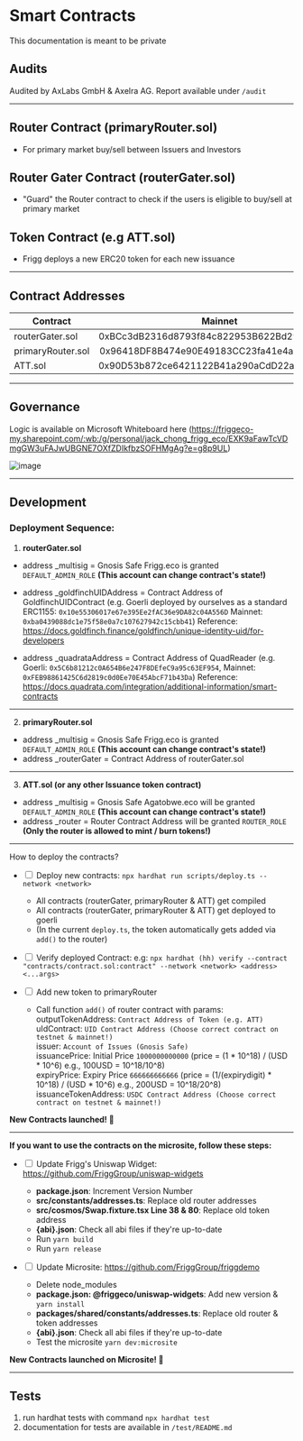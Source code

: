 # Smart Contracts

This documentation is meant to be private

## Audits

Audited by AxLabs GmbH & Axelra AG. Report available under ```/audit```

---

## Router Contract (primaryRouter.sol)

- For primary market buy/sell between Issuers and Investors

## Router Gater Contract (routerGater.sol)

- "Guard" the Router contract to check if the users is eligible to buy/sell at primary market

## Token Contract (e.g ATT.sol)

- Frigg deploys a new ERC20 token for each new issuance

---

## Contract Addresses

| Contract          |                  Mainnet                   |                           Testnet (Goerli) |
| ----------------- | :----------------------------------------: | -----------------------------------------: |
| routerGater.sol   | 0xBCc3dB2316d8793f84c822953B622Bd292424C68 | 0x64a75f145e859Af7399f188Cf674afd7416D2b46 |
| primaryRouter.sol | 0x96418DF8B474e90E49183CC23fa41e4aD8B0ddbE | 0x549eC5e96B71cBE1a837D0F1289462757e1d83E9 |
| ATT.sol           | 0x90D53b872ce6421122B41a290aCdD22a5eD931bd | 0x25a1dAd9d882c335D100f8E0cb20701376Eeb658 |

---

## Governance

Logic is available on Microsoft Whiteboard here (https://friggeco-my.sharepoint.com/:wb:/g/personal/jack_chong_frigg_eco/EXK9aFawTcVDmgGW3uFAJwUBGNE7OXfZDIkfbzSOFHMgAg?e=g8p9UL)

![image](https://user-images.githubusercontent.com/67257968/201916977-c25357e4-6625-42eb-9a1f-f228510df6a7.png)

---

## Development

### Deployment Sequence:

1. **routerGater.sol**

- address \_multisig = Gnosis Safe Frigg.eco is granted `DEFAULT_ADMIN_ROLE` **(This account can change contract's state!)**

- address \_goldfinchUIDAddress = Contract Address of GoldfinchUIDContract 
(e.g. Goerli deployed by ourselves as a standard ERC1155: `0x10e55306017e67e395Ee2fAC36e9DA82c04A556D`
Mainnet: `0xba0439088dc1e75f58e0a7c107627942c15cbb41`)
  Reference: https://docs.goldfinch.finance/goldfinch/unique-identity-uid/for-developers
  
- address \_quadrataAddress = Contract Address of QuadReader 
(e.g. Goerli: `0x5C6b81212c0A654B6e247F8DEfeC9a95c63EF954`, Mainnet: `0xFEB98861425C6d2819c0d0Ee70E45AbcF71b43Da`)
  Reference: https://docs.quadrata.com/integration/additional-information/smart-contracts

---

2. **primaryRouter.sol**

- address \_multisig = Gnosis Safe Frigg.eco is granted `DEFAULT_ADMIN_ROLE` **(This account can change contract's state!)**
- address \_routerGater = Contract Address of routerGater.sol

---

3. **ATT.sol (or any other Issuance token contract)**

- address \_multisig = Gnosis Safe Agatobwe.eco will be granted `DEFAULT_ADMIN_ROLE` **(This account can change contract's state!)**
- address \_router = Router Contract Address will be granted `ROUTER_ROLE` **(Only the router is allowed to mint / burn tokens!)**

---

How to deploy the contracts?

- <input type="checkbox"> Deploy new contracts: `npx hardhat run scripts/deploy.ts --network <network>`

  - All contracts (routerGater, primaryRouter & ATT) get compiled
  - All contracts (routerGater, primaryRouter & ATT) get deployed to goerli
  - (In the current `deploy.ts`, the token automatically gets added via `add()` to the router)

- <input type="checkbox"> Verify deployed Contract: e.g: `npx hardhat (hh) verify --contract "contracts/contract.sol:contract" --network <network> <address> <...args>`

- <input type="checkbox"> Add new token to primaryRouter
  - Call function `add()` of router contract with params: <br>
    outputTokenAddress: `Contract Address of Token (e.g. ATT)` <br>
    uIdContract: `UID Contract Address (Choose correct contract on testnet & mainnet!)` <br>
    issuer: `Account of Issues (Gnosis Safe)` <br>
    issuancePrice: Initial Price `1000000000000` (price = (1 \* 10^18) / (USD \* 10^6) e.g., 100USD = 10^18/10^8) <br>
    expiryPrice: Expiry Price `666666666666` (price = (1/(expirydigit) \* 10^18) / (USD \* 10^6) e.g., 200USD = 10^18/20^8) <br>
    issuanceTokenAddress: `USDC Contract Address (Choose correct contract on testnet & mainnet!)` <br>

**New Contracts launched! 🚀**

---

**If you want to use the contracts on the microsite, follow these steps:**

- <input type="checkbox"> Update Frigg's Uniswap Widget: https://github.com/FriggGroup/uniswap-widgets

  - **package.json**: Increment Version Number
  - **src/constants/addresses.ts**: Replace old router addresses
  - **src/cosmos/Swap.fixture.tsx Line 38 & 80**: Replace old token address
  - **{abi}.json**: Check all abi files if they're up-to-date
  - Run `yarn build`
  - Run `yarn release`

- <input type="checkbox"> Update Microsite: https://github.com/FriggGroup/friggdemo
  - Delete node_modules
  - **package.json: @friggeco/uniswap-widgets**: Add new version & `yarn install`
  - **packages/shared/constants/addresses.ts**: Replace old router & token addresses
  - **{abi}.json**: Check all abi files if they're up-to-date
  - Test the microsite `yarn dev:microsite` <br>

**New Contracts launched on Microsite! 🚀**

---

## Tests

1. run hardhat tests with command `npx hardhat test`
2. documentation for tests are available in `/test/README.md`

